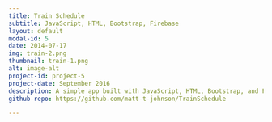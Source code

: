 ```yaml
---
title: Train Schedule
subtitle: JavaScript, HTML, Bootstrap, Firebase
layout: default
modal-id: 5
date: 2014-07-17
img: train-2.png
thumbnail: train-1.png
alt: image-alt
project-id: project-5
project-date: September 2016
description: A simple app built with JavaScript, HTML, Bootstrap, and Firebase that simulates a train schedule. Users can add new trains to the schedule by saving them to the Firebase database.<br><br>Test out the <a href="https://damp-castle-36501.herokuapp.com/" target="_blank">Live Site</a>.<p>View on <a href="{{ this.github-repo }}" target="_blank">Github</a>.</p>
github-repo: https://github.com/matt-t-johnson/TrainSchedule

---
```

